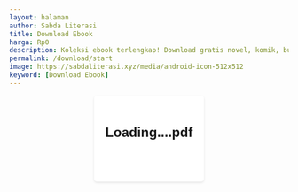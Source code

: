 ```yaml
---
layout: halaman
author: Sabda Literasi
title: Download Ebook
harga: Rp0
description: Koleksi ebook terlengkap! Download gratis novel, komik, buku pelajaran, dan berbagai genre lainnya. Baca online atau offline kapanpun dan dimanapun.
permalink: /download/start
image: https://sabdaliterasi.xyz/media/android-icon-512x512
keyword: [Download Ebook]
---
```

<style>#Download{font-family:Arial,sans-serif;margin:0;padding:0;display:flex;justify-content:center;align-items:center}#Download .container{background:#fff;padding:20px;border-radius:5px;box-shadow:0 2px 4px rgba(0,0,0,.1);text-align:center}#Download h2{font-size:24px;margin-bottom:20px}#Download button{border: none;display:inline-block;padding:10px 20px;background-color:var(--linkC);color:#fff;text-decoration:none;border-radius:4px}#Download button:hover{border-color: var(--linkC);background: var(--linkC);}#loading{display:none;position:fixed;top:0;left:0;width:100%;height:100%;background:rgba(0,0,0,.6);backdrop-filter:blur(5px);z-index:9999;justify-content:center;align-items:center}.spinner{width:60px;height:60px;border:6px solid #f3f3f3;border-top:6px solid #3498db;border-radius:50%;animation:1s linear infinite spin}@keyframes spin{0%{transform:rotate(0)}100%{transform:rotate(360deg)}}#loading-text{margin-top:20px;font-family:Arial,sans-serif;font-size:20px;color:#fff}</style><div id="loading"> <div class="spinner"></div> </div> <div id="Download"> <div class="container"> <h2><span id="file-title">Loading...</span>.pdf</h2> <button id="download-btn">Download</button> </div> </div>
<script src="/wp-content/cdn/g/ajax-jquery/cdn.sophiainstitute.id/master/ujifile/jquery.min.js" async></script>

